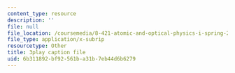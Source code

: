```yaml
---
content_type: resource
description: ''
file: null
file_location: /coursemedia/8-421-atomic-and-optical-physics-i-spring-2014/6b311892bf92561ba31b7eb44d6b6279_NOE2GDmSbDQ.vtt
file_type: application/x-subrip
resourcetype: Other
title: 3play caption file
uid: 6b311892-bf92-561b-a31b-7eb44d6b6279
---
```


